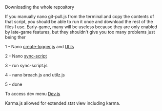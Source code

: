 Downloading the whole repository

If you manually nano git-pull.js from the terminal and copy the contents of that script, you should be able to run it once and download the rest of the files I use. Early-game, many will be useless because they are only enabled by late-game features, but they shouldn't give you too many problems just being ther



1 - Nano [create-logger.js](https://github.com/IzzatZuhari/Bitburner/blob/main/create-logger.js) and [Utils](https://github.com/IzzatZuhari/Bitburner/blob/main/utils.js)

2 - Nano [sync-script](https://github.com/IzzatZuhari/Bitburner/blob/main/sync-script.js)

3 - run sync-script.js

4 - nano breach.js and utilz.js

5 - done


To access dev menu
[Dev.js](https://github.com/IzzatZuhari/Bitburner/blob/main/dev.js)

Karma.js allowed for extended stat view including karma.
